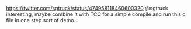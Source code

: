 https://twitter.com/sgtruck/status/474958118460600320 @sgtruck interesting, maybe combine it with TCC for a simple compile and run this c file in one step sort of demo...